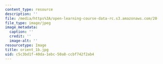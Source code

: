 ```yaml
---
content_type: resource
description: ''
file: /media/https%3A/open-learning-course-data-rc.s3.amazonaws.com/20-109-laboratory-fundamentals-in-biological-engineering-spring-2010/c5c3bd1f40da1ebc50a8ccbf742f2ab4_orient_1b.jpg
file_type: image/jpeg
image_metadata:
  caption: ''
  credit: ''
  image-alt: ''
resourcetype: Image
title: orient_1b.jpg
uid: c5c3bd1f-40da-1ebc-50a8-ccbf742f2ab4
---
```

